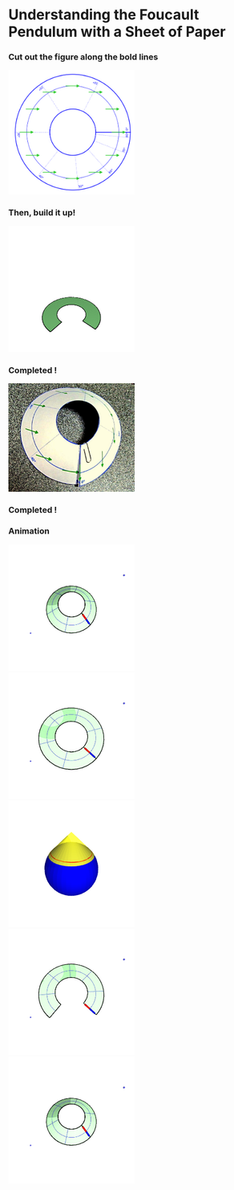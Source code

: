 # Understanding the Foucault Pendulum with a Sheet of Paper 

### Cut out the figure along the bold lines

<img src="out/paper-model.png" width="50%" />

### Then, build it up!

<img src="out/buildUp.gif" width="50%" />

### Completed !

<img src="etc/completed.JPG" width="50%" />

### Completed !

### Animation
<img src="out/50deg.gif" width="50%" />

<img src="out/north-pole.gif" width="50%" />

<img src="out/cone.png" width="50%" />

<img src="out/flat50deg.gif" width="50%" />

<img src="out/50deg.gif" width="50%" />
